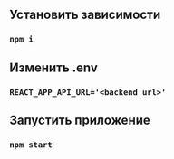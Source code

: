 ## Установить зависимости

### `npm i`

## Изменить .env

### `REACT_APP_API_URL='<backend url>'`

## Запустить приложение

### `npm start`